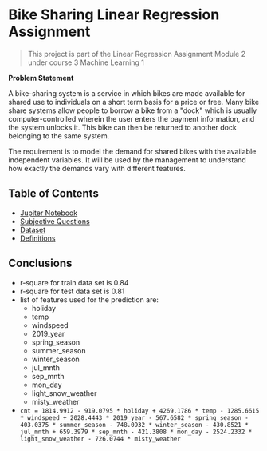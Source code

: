 # Bike Sharing Linear Regression Assignment
> This project is part of the Linear Regression Assignment Module 2 under course 3 Machine Learning 1

**Problem Statement**

A bike-sharing system is a service in which bikes are made available for shared use to individuals on a short term basis for a price or free. Many bike share systems allow people to borrow a bike from a "dock" which is usually computer-controlled wherein the user enters the payment information, and the system unlocks it. This bike can then be returned to another dock belonging to the same system.

The requirement is to model the demand for shared bikes with the available independent variables. It will be used by the management to understand how exactly the demands vary with different features.


## Table of Contents
* [Jupiter Notebook](https://github.com/thenamankumar/bike-sharing-linear-regression-assignment/blob/main/assignment.ipynb)
* [Subjective Questions](https://github.com/thenamankumar/bike-sharing-linear-regression-assignment/blob/main/Subjective%20Questions.pdf)
* [Dataset](https://github.com/thenamankumar/bike-sharing-linear-regression-assignment/blob/main/day.csv)
* [Definitions](https://github.com/thenamankumar/bike-sharing-linear-regression-assignment/blob/main/definitions.txt)

## Conclusions
- r-square for train data set is 0.84
- r-square for test data set is 0.81
- list of features used for the prediction are:
    - holiday
    - temp
    - windspeed
    - 2019_year
    - spring_season
    - summer_season
    - winter_season
    - jul_mnth
    - sep_mnth
    - mon_day
    - light_snow_weather
    - misty_weather
-  `cnt = 1814.9912 - 919.0795 * holiday + 4269.1786 * temp - 1285.6615 * windspeed + 2028.4443 * 2019_year - 567.6582 * spring_season - 403.0375 * summer_season - 748.0932 * winter_season - 430.8521 * jul_mnth + 659.3979 * sep_mnth - 421.3808 * mon_day - 2524.2332 * light_snow_weather - 726.0744 * misty_weather`
